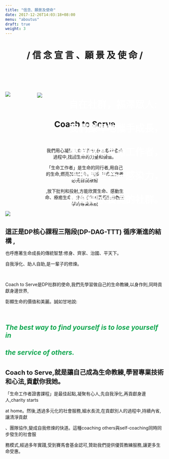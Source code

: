```yaml
---
title: "信念、願景及使命"
date: 2017-12-26T14:03:18+08:00
menu: "aboutus"
draft: true
weight: 3
---
```

<div style="height:120px;">
    <h2 style="font-size:28px;text-align:center;"> / 信 念 宣 言 、願 景 及 使 命 /</h2>
</div>
<br>
<div style="position: relative">
    <img style="position: absolute;top: 15%;z-index: 10;left:20%;" src="/img/title.png">
    <div style="position: absolute;top: 15%;z-index: 10;left:40%;font-size:30px;text-align:justify;color:white;">
        <b style="line-height:250%">自在社群，福澤眾人:</b><br>
        <b style="line-height:250%">我們謙卑地攜手成長，</b><br>
        <b style="line-height:250%">學習成為生命工作者，</b><br>
        <b style="line-height:250%">活現表裡合一感染力，</b><br>
        <b style="line-height:250%">創造細水長流的社群。</b>
    </div>
    <img src="/img/bird_bg.jpg">
</div>
<br>
<br>
<h3 style="font-size:26px;text-align:center"> Coach to Serve </h2>
    <br>
    <div style="width:50%;text-align:center;margin:0 25%;font-size:14px">
        <p>我們用心凝聚生命工作者,在貢獻社會的過程中,找回生命的力量和價值。</p>
        <p>「生命工作者」是生命的同行者,用自己的生命,燃亮其他生命。因此,生命工作者必先自我療癒</p>
        <p>,放下批判和投射,方能欣賞生命、感動生命、療癒生命。生命工作者善用生命教練學的專業系統</p>
    </div>
    <div>
        <img src="/img/content.png">
    </div>
    <br>
    <br>
    <div>
        <b style="font-size:20px;">這正是DP核心課程三階段(DP-DAG-TTT) 循序漸進的結構 ,</b>
        <p>也呼應著生命成長的傳統智慧:修身、齊家、治國、平天下。</p>
        <p>自我淨化、助人自助,是一輩子的修煉。</p>
        <br>
        <p>Coach to Serve是DP社群的使命,我們先學習做自己的生命教練,以身作則,同時貢獻身邊世界,</p>
        <p>彰顯生命的價值和美麗。誠如甘地說:</p>
        <br>
        <h2>
            <i style="color:#0CA64E">The best way to find yourself is to lose yourself in</i>
        </h2>
        <h2>
            <i style="color:#0CA64E">the service of others.</i>
        </h2>
        <br>
        <b style="font-size:20px;">Coach to Serve,就是讓自己成為生命教練,學習專業技術和心法,貢獻你我她。</b>
        <p>「生命工作者證書課程」是最佳起點,凝聚有心人,先自我淨化,再貢獻身邊人,charity starts</p>
        <p>at home。然後,透過多元化的社會服務,細水長流,在貢獻別人的過程中,持續內省,讓清淨貢獻</p>
        <p>、團隊協作,變成自我修煉的快道。這種coaching others與self-coaching同時同步發生的社會服</p>
        <p>務模式,經過多年實踐,受到賽馬會基金認可,贊助我們提供優質教練服務,讓更多生命受惠。</p>
        <br>
        <br>
    </div>